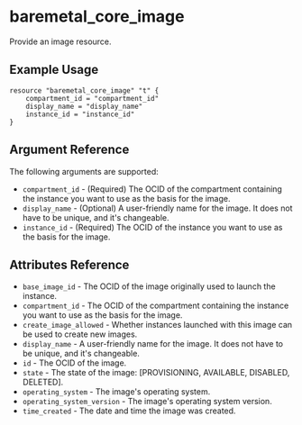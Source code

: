 # baremetal\_core\_image

Provide an image resource.

## Example Usage

```
resource "baremetal_core_image" "t" {
    compartment_id = "compartment_id"
    display_name = "display_name"
    instance_id = "instance_id"
}

```

## Argument Reference

The following arguments are supported:

* `compartment_id` - (Required) The OCID of the compartment containing the instance you want to use as the basis for the image.
* `display_name` - (Optional) A user-friendly name for the image. It does not have to be unique, and it's changeable.
* `instance_id` - (Required) The OCID of the instance you want to use as the basis for the image.

## Attributes Reference
* `base_image_id` - The OCID of the image originally used to launch the instance.
* `compartment_id` - The OCID of the compartment containing the instance you want to use as the basis for the image.
* `create_image_allowed` - Whether instances launched with this image can be used to create new images.
* `display_name` - A user-friendly name for the image. It does not have to be unique, and it's changeable.
* `id` - The OCID of the image.
* `state` - The state of the image: [PROVISIONING, AVAILABLE, DISABLED, DELETED].
* `operating_system` - The image's operating system.
* `operating_system_version` - The image's operating system version.
* `time_created` - The date and time the image was created.
